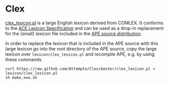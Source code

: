 Clex
====

[clex_lexicon.pl](clex_lexicon.pl) is a large English lexicon derived from COMLEX.
It conforms to the [ACE Lexicon Specification](http://attempto.ifi.uzh.ch/site/docs/ace_lexicon.html)
and can be used as a drop-in replacement for the (small) lexicon file
included in the [APE source distribution](https://github.com/Attempto/APE).

In order to replace the lexicon that is included in the APE source
with this large lexicon go into the root directory of the APE source,
copy the large lexicon over `lexicon/clex_lexicon.pl` and recompile APE,
e.g. by using these commands.

	curl https://raw.github.com/Attempto/Clex/master/clex_lexicon.pl > lexicon/clex_lexicon.pl
	sh make_exe.sh
